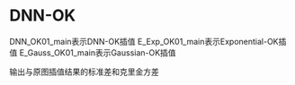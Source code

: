 # DNN-OK
DNN_OK01_main表示DNN-OK插值
E_Exp_OK01_main表示Exponential-OK插值
E_Gauss_OK01_main表示Gaussian-OK插值

输出与原图插值结果的标准差和克里金方差
